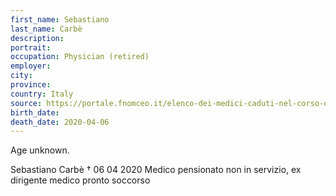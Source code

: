 ```yaml
---
first_name: Sebastiano
last_name: Carbè
description: 
portrait: 
occupation: Physician (retired)
employer: 
city: 
province: 
country: Italy
source: https://portale.fnomceo.it/elenco-dei-medici-caduti-nel-corso-dellepidemia-di-covid-19/
birth_date: 
death_date: 2020-04-06
---
```


Age unknown.

Sebastiano Carbè † 06 04 2020
Medico pensionato non in servizio, ex dirigente medico pronto soccorso